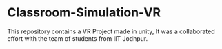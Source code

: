 # Classroom-Simulation-VR
 This repository contains a VR Project made in unity, It was a collaborated effort with the team of students from IIT Jodhpur.
